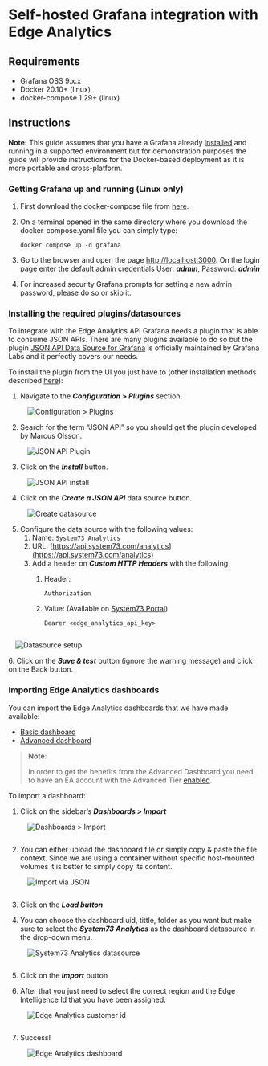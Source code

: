 <!-- markdownlint-disable -->
<style>
/* The below `img` style sets the default CSS styling for all images hereafter in this markdown
file. */
img
{
    /* Default display value is `inline-block`. Set it to `block` to prevent surrounding text from
    wrapping around the image. Instead, `block` format will force the text to be above or below the
    image, but never to the sides. */
    display:block; 
    float:none; 
    margin-left:auto;
    margin-right:auto;
    padding:1em;
}
</style>
<!-- markdownlint-enable -->
# Self-hosted Grafana integration with Edge Analytics

## Requirements

* Grafana OSS 9.x.x
* Docker 20.10+ (linux)
* docker-compose 1.29+ (linux)

## Instructions

**Note:** This guide assumes that you have a Grafana already [installed][grafana-install-docs]
and running in a supported environment but for demonstration purposes the guide will provide
instructions for the Docker-based deployment as it is more portable and cross-platform.

### Getting Grafana up and running (Linux only)

1. First download the docker-compose file from [here](./files/docker-compose.yaml).

2. On a terminal opened in the same directory where you download the docker-compose.yaml file you
can simply type:

   ```console
   docker compose up -d grafana
   ```

3. Go to the browser and open the page [http://localhost:3000](http://localhost:3000).
On the login page enter the default admin credentials
User: ***admin***, Password: ***admin***
4. For increased security Grafana prompts for setting a new admin password, please do so or skip it.

### Installing the required plugins/datasources

To integrate with the Edge Analytics API Grafana needs a plugin that is able to consume JSON APIs.
There are many plugins available to do so but the plugin
[JSON API Data Source for Grafana][grafana-json-datasource] is officially maintained by Grafana Labs
and it perfectly covers our needs.

To install the plugin from the UI you just have to (other installation methods described
[here][grafana-json-datasource-install]):

1. Navigate to the ***Configuration > Plugins*** section.
![Configuration > Plugins](./images/plugins.png)
2. Search for the term “JSON API” so you should get the plugin developed by Marcus Olsson.
![JSON API Plugin](./images/json-api-plugin.png)
3. Click on the ***Install*** button.
![JSON API install](./images/json-api-install.png)
4. Click on the ***Create a JSON API*** data source button.
![Create datasource](./images/create-datasource.png)
5. Configure the data source with the following values:
   1. Name: `System73 Analytics`
   2. URL: [https://api.system73.com/analytics](https://api.system73.com/analytics)
   3. Add a header on ***Custom HTTP Headers*** with the following:
      1. Header:

         ```text
         Authorization
         ```

      2. Value: (Available on [System73 Portal][s73-portal])

         ```text
         Bearer <edge_analytics_api_key>
         ```

![Datasource setup](./images/datasource-setup.png)
6. Click on the ***Save & test*** button (ignore the warning message) and click on the Back button.

### Importing Edge Analytics dashboards

You can import the Edge Analytics dashboards that we have made available:

* [Basic dashboard](./files/ea-basic-dashboard.json)
* [Advanced dashboard](./files/ea-advanced-dashboard.json)

> **Note**:
>
> In order to get the benefits from the Advanced Dashboard you need to have an EA account with the
> Advanced Tier [enabled][ea-credentials].

To import a dashboard:

1. Click on the sidebar’s ***Dashboards > Import***
![Dashboards > Import](./images/dashboard-import.png)
2. You can either upload the dashboard file or simply copy & paste the file context. Since we are
using a container without specific host-mounted volumes it is better to simply copy its content.
![Import via JSON](./images/dashboard-load.png)
3. Click on the ***Load button***
4. You can choose the dashboard uid, tittle, folder as you want but make sure to select the
***System73 Analytics*** as the dashboard datasource in the drop-down menu.
![System73 Analytics datasource](./images/dashboard-datasource.png)

5. Click on the ***Import*** button
6. After that you just need to select the correct region and the Edge Intelligence Id that you have
been assigned.
![Edge Analytics customer id](./images/analytics-id.png)
7. Success!
![Edge Analytics dashboard](./images/analytics-dashboard.png)

[ea-credentials]: https://docs.system73.com/services/edge-intelligence/ei-credentials/
[grafana-install-docs]: https://grafana.com/docs/grafana/latest/?pg=oss-graf&plcmt=quick-links#installing-grafana
[grafana-json-datasource]: https://grafana.github.io/grafana-json-datasource/
[grafana-json-datasource-install]: https://grafana.github.io/grafana-json-datasource/installation
[s73-portal]: https://manage.system73.com
